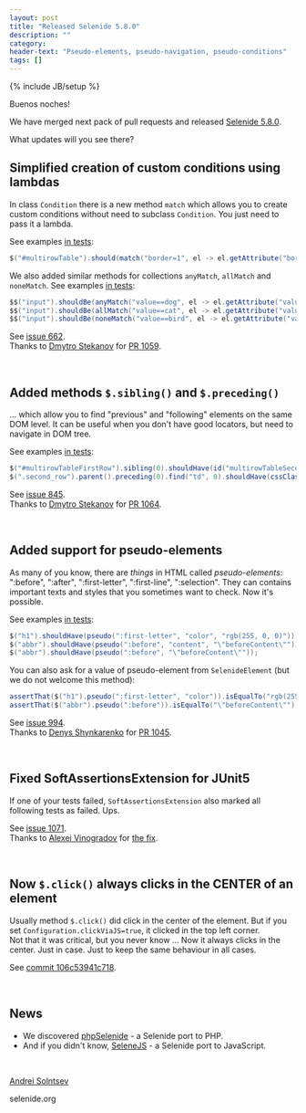 ```yaml
---
layout: post
title: "Released Selenide 5.8.0"
description: ""
category:
header-text: "Pseudo-elements, pseudo-navigation, pseudo-conditions"
tags: []
---
```

{% include JB/setup %}

Buenos noches!

We have merged next pack of pull requests and released [Selenide 5.8.0](https://github.com/selenide/selenide/milestone/90?closed=1).

What updates will you see there?

## Simplified creation of custom conditions using lambdas

In class `Condition` there is a new method `match` which allows you to create custom conditions without need to subclass `Condition`.
You just need to pass it a lambda.  

See examples [in tests](https://github.com/selenide/selenide/blob/master/src/test/java/integration/ConditionsTest.java):

```java
$("#multirowTable").should(match("border=1", el -> el.getAttribute("border").equals("1")));
```

We also added similar methods for collections `anyMatch`, `allMatch` and `noneMatch`. 
See examples [in tests](https://github.com/selenide/selenide/blob/master/src/test/java/integration/CollectionMethodsTest.java):

```java
$$("input").shouldBe(anyMatch("value==dog", el -> el.getAttribute("value").equals("dog")));
$$("input").shouldBe(allMatch("value==cat", el -> el.getAttribute("value").equals("cat")));
$$("input").shouldBe(noneMatch("value==bird", el -> el.getAttribute("value").equals("bird")));
```

See [issue 662](https://github.com/selenide/selenide/issues/662).  
Thanks to [Dmytro Stekanov](https://github.com/dstekanov) for [PR 1059](https://github.com/selenide/selenide/pull/1059).

<br/>

## Added methods `$.sibling()` and `$.preceding()`

... which allow you to find "previous" and "following" elements on the same DOM level. 
It can be useful when you don't have good locators, but need to navigate in DOM  tree. 

See examples [in tests](https://github.com/selenide/selenide/blob/master/src/test/java/integration/SiblingTest.java):

```java
$("#multirowTableFirstRow").sibling(0).shouldHave(id("multirowTableSecondRow"));
$(".second_row").parent().preceding(0).find("td", 0).shouldHave(cssClass("first_row"));
```

See [issue 845](https://github.com/selenide/selenide/issues/845).  
Thanks to [Dmytro Stekanov](https://github.com/dstekanov) for [PR 1064](https://github.com/selenide/selenide/pull/1064).

<br/>

## Added support for pseudo-elements 

As many of you know, there are _things_ in HTML called _pseudo-elements_:  ":before", ":after", ":first-letter", ":first-line", ":selection". 
They can contains important texts and styles that you sometimes want to check. Now it's possible. 

See examples [in tests](https://github.com/selenide/selenide/blob/master/src/test/java/integration/PseudoTest.java):

```java
$("h1").shouldHave(pseudo(":first-letter", "color", "rgb(255, 0, 0)"));
$("abbr").shouldHave(pseudo(":before", "content", "\"beforeContent\""));
$("abbr").shouldHave(pseudo(":before", "\"beforeContent\""));
```

You can also ask for a value of pseudo-element from `SelenideElement` (but we do not welcome this method):

```java
assertThat($("h1").pseudo(":first-letter", "color")).isEqualTo("rgb(255, 0, 0)");
assertThat($("abbr").pseudo(":before")).isEqualTo("\"beforeContent\"");
```

See [issue 994](https://github.com/selenide/selenide/issues/994).  
Thanks to [Denys Shynkarenko](https://github.com/Denysss) for [PR 1045](https://github.com/selenide/selenide/pull/1045).

<br/>

## Fixed SoftAssertionsExtension for JUnit5

If one of your tests failed, `SoftAssertionsExtension` also marked all following tests as failed. Ups. 

See [issue 1071](https://github.com/selenide/selenide/issues/1071).  
Thanks to [Alexei Vinogradov](https://github.com/vinogradoff) for [the fix](https://github.com/selenide/selenide/commit/e92b250337a36a7225d6fcbdffecbf102f4592da).

<br/>

## Now `$.click()` always clicks in the CENTER of an element 

Usually method `$.click()` did click in the center of the element. 
But if you set `Configuration.clickViaJS=true`, it clicked in the top left corner.  
Not that it was critical, but you never know ... Now it always clicks in the center. 
Just in case. Just to keep the same behaviour in all cases.  

See [commit 106c53941c718](https://github.com/selenide/selenide/commit/106c53941c7188c5a19677ad45fbdea910960c73).

<br/>

## News

* We discovered [phpSelenide](https://github.com/razielsd/phpSelenide) - a Selenide port to PHP.
* And if you didn't know, [SeleneJS](https://github.com/automician/selenejs)  - a Selenide port to JavaScript.

<br>

[Andrei Solntsev](http://asolntsev.github.io/)

selenide.org

